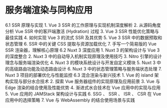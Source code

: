 # 服务端渲染与同构应⽤ 

 6.1 SSR 原理与实现  1. Vue 3 SSR 的⼯作原理与实现机制深度解析 2.  从源码⻆度分析 Vue SSR 中的客⼾端激活 (Hydration) 过程 3. Vue 3 SSR 性能优化策略与最佳实践 4.  如何实现 Vue 3 的流式 SSR 及其优势 5. Vue 3 SSR 中的数据预取和状态管理 6. SSR 中的关键 CSS 提取与资源加载优化 7.  ⼿写⼀个简易版的 Vue SSR 渲染器，理解核⼼原理 6.2 Nuxt 3 深度应⽤  1. Nuxt 3 的架构设计与 Vue 3 的深度整合 2. Nuxt 3 中的⾃动导⼊机制实现原理及使⽤技巧 3. Nitro 引擎的设计理念与服务端渲染优化 4. Nuxt 3 的模块系统设计与开发⾃定义模块 5. Nuxt 3 中的⾼级路由功能及动态路由设计 6. Nuxt 3 中的状态管理策略与服务端状态处理 7. Nuxt 3 项⽬的部署优化与性能监控 6.3  混合渲染与新兴技术  1. Vue 的 island 架构实现与部分⽔合技术 2.  探索 Vue 服务器组件的实现原理及应⽤前景 3. Vue 与 Edge 渲染的结合使⽤及性能优势 4.  渐进式⽔合技术在 Vue 应⽤中的实现与应⽤ 5. Vue 应⽤的 JAMStack 架构设计与实践 6. SSG 、 SSR 、 ISR 、 CSR 在 Vue 应⽤中的选择策略 7. Vue 与 WebAssembly 的结合使⽤场景与实践
